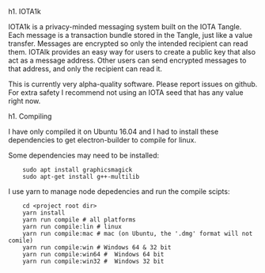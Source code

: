 h1. IOTA1k

IOTA1k is a privacy-minded messaging system built on the IOTA Tangle. Each message is a transaction bundle stored in the Tangle, just like a value transfer. Messages are encrypted so only the intended recipient can read them. IOTAlk provides an easy way for users to create a public key that also act as a message address. Other users can send encrypted messages to that address, and only the recipient can read it.

This is currently very alpha-quality software. Please report issues on github. For extra safety I recommend not using an IOTA seed that has any value right now.


h1. Compiling

I have only compiled it on Ubuntu 16.04 and I had to install these dependencies to get electron-builder to compile for linux. 

Some dependencies may need to be installed:
```
    sudo apt install graphicsmagick
    sudo apt-get install g++-multilib
```

I use yarn to manage node depedencies and run the compile scipts:
```
    cd <project root dir>
    yarn install
    yarn run compile # all platforms
    yarn run compile:lin # linux
    yarn run compile:mac # mac (on Ubuntu, the '.dmg' format will not comile)
    yarn run compile:win # Windows 64 & 32 bit
    yarn run compile:win64 #  Windows 64 bit
    yarn run compile:win32 #  Windows 32 bit
```
